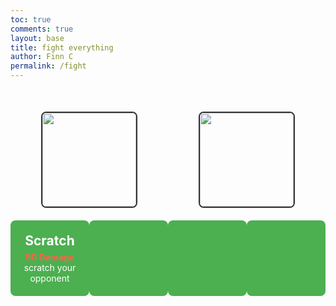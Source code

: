 ```yaml
---
toc: true
comments: true
layout: base
title: fight everything
author: Finn C
permalink: /fight
---
```


<style>
    .fight-container {
        display: flex;
        justify-content: space-around;
        align-items: center;
        margin-top: 50px;
    }

    .player-box,
    .enemy-box {
        width: 150px;
        height: 150px;
        border: 2px solid #333;
        border-radius: 8px;
        overflow: hidden;
    }

    .player-box img,
    .enemy-box img {
        width: 100%;
        height: 100%;
        object-fit: cover;
    }

    .controller {
        display: flex;
        justify-content: space-around;
        margin-top: 20px;
    }

    .move {
        background-color: #4CAF50;
        color: white;
        text-align: center;
        padding: 20px;
        border-radius: 8px;
        width: 150px;
        cursor: pointer;
        transition: background-color 0.3s;
    }

    .move:hover {
        background-color: #45a049;
    }

    h1 {
        margin: 0;
        font-size: 1.5em;
    }

    p {
        margin: 5px 0 0;
    }

    b {
        color: #ff6347;
    }
    #response-box {
        color: white;
    }
</style>

<div id="response-box">
</div>

<div class="fight-container">
    <div class="player-box"> 
        <img src="{{site.baseurl}}/images/player.png">
    </div>
    <div class="enemy-box">
        <img src="{{site.baseurl}}/images/enemy.png">
    </div>
</div>

<div class="controller">
    <div class="move" id="move1">
        <h1>Scratch</h1>
        <p><b>50 Damage</b> scratch your opponent</p>
    </div>
    <div class="move">
    </div>
    <div class="move">
    </div>
    <div class="move">
    </div>
</div>

<script>
    document.getElementById("move1").addEventListener("click", Question);

    function Question() {
        var responseBox = document.getElementById("response-box");
        let question = "What's 2+2";
        let answer = "4";

        let response = prompt(question);
        if (response == answer) {
            responseBox.innerHTML = "You Win";
        } else {
            responseBox.innerHTML = "You Lose";
        }
    }
</script>